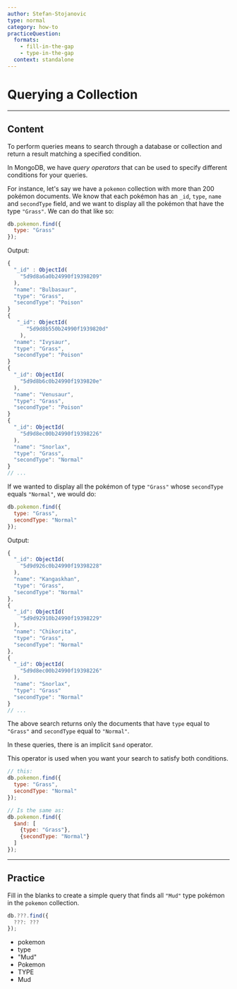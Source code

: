 ```yaml
---
author: Stefan-Stojanovic
type: normal
category: how-to
practiceQuestion:
  formats:
    - fill-in-the-gap
    - type-in-the-gap
  context: standalone
---
```


# Querying a Collection


---

## Content

To perform queries means to search through a database or collection and return a result matching a specified condition.

In MongoDB, we have *query operators* that can be used to specify different conditions for your queries.

For instance, let's say we have a `pokemon` collection with more than 200 pokémon documents. We know that each pokémon has an `_id`, `type`, `name` and `secondType` field, and we want to display all the pokémon that have the type `"Grass"`. We can do that like so:

```javascript
db.pokemon.find({
  type: "Grass"
});
```

Output:

```javascript
{
  "_id" : ObjectId(
    "5d9d8a6a0b24990f19398209"
  ),
  "name": "Bulbasaur",
  "type": "Grass",
  "secondType": "Poison"
}
{
   "_id": ObjectId(
      "5d9d8b550b24990f1939820d"
    ),
  "name": "Ivysaur",
  "type": "Grass",
  "secondType": "Poison"
}
{
  "_id": ObjectId(
    "5d9d8b6c0b24990f1939820e"
  ),
  "name": "Venusaur",
  "type": "Grass",
  "secondType": "Poison"
}
{
  "_id": ObjectId(
    "5d9d8ec00b24990f19398226"
  ),
  "name": "Snorlax",
  "type": "Grass",
  "secondType": "Normal"
}
// ...
```

If we wanted to display all the pokémon of type `"Grass"` whose `secondType` equals `"Normal"`, we would do:

```javascript
db.pokemon.find({
  type: "Grass",
  secondType: "Normal"
});
```

Output:

```javascript
{
  "_id": ObjectId(
    "5d9d926c0b24990f19398228"
  ),
  "name": "Kangaskhan",
  "type": "Grass",
  "secondType": "Normal"
},
{
  "_id": ObjectId(
    "5d9d92910b24990f19398229"
  ),
  "name": "Chikorita",
  "type": "Grass",
  "secondType": "Normal"
},
{
  "_id": ObjectId(
    "5d9d8ec00b24990f19398226"
  ),
  "name": "Snorlax",
  "type": "Grass"
  "secondType": "Normal"
}
// ...
```

The above search returns only the documents that have `type` equal to `"Grass"` and `secondType` equal to `"Normal"`.

In these queries, there is an implicit `$and` operator. 

This operator is used when you want your search to satisfy both conditions.

```javascript
// this:
db.pokemon.find({
  type: "Grass",
  secondType: "Normal"
});

// Is the same as:
db.pokemon.find({
  $and: [
    {type: "Grass"},
    {secondType: "Normal"}
  ]
});
```


---

## Practice

Fill in the blanks to create a simple query that finds all `"Mud"` type pokémon in the `pokemon` collection.

```js
db.???.find({
  ???: ???
});
```

- pokemon
- type
- "Mud"
- Pokemon
- TYPE
- Mud
